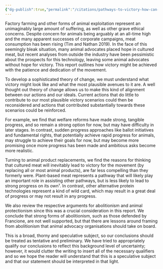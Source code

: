 ```yaml
---
{"dg-publish":true,"permalink":"/citations/pathways-to-victory-how-can-we-end-animal-agriculture-animal-ask/","tags":["corporate_campaigns"],"created":"2025-10-22T22:54:45.153+01:00","updated":"2025-10-22T22:54:45.153+01:00"}
---
```


Factory farming and other forms of animal exploitation represent an unimaginably large amount of suffering, as well as other grave ethical concerns. Despite concern for animals being arguably at an all-time high and the many apparent successes of corporate campaigns, meat consumption has been rising (Tim and Nathan 2019). In the face of this seemingly bleak situation, many animal advocates placed hope in cultured meat, but recent analyses from outside the industry have been pessimistic about the prospects for this technology, leaving some animal advocates without hope for victory. This report outlines how victory might be achieved with the patience and dedication of the movement.

To develop a sophisticated theory of change, we must understand what victory might look like and what the most plausible avenues to it are. A well thought out theory of change allows us to make this kind of alignment between our actions and our ideals. Current actions that do little to contribute to our most plausible victory scenarios could then be reconsidered and actions that contributed substantially towards these scenarios could be reinforced.

For example, we find that welfare reforms have made strong, tangible progress, and so remain a strong option for now, but may have difficulty in later stages. In contrast, sudden progress approaches like ballot initiatives and fundamental rights, that potentially achieve rapid progress for animals, may struggle to achieve their goals for now, but may become more promising once more progress has been made and ambitious asks become more realistic.

Turning to animal product replacements, we find the reasons for thinking that cultured meat will inevitably lead to victory for the movement (by replacing all or most animal products), are far less compelling than they formerly were. Plant-based meat represents a pathway that will likely play an important role in assisting other pathways, but is less likely to lead to strong progress on its own¹. In contrast, other alternative protein technologies represent a kind of wild card, which may result in a great deal of progress or may not result in any progress.

We also review the respective arguments for abolitionism and animal protectionism since this was a crucial consideration in this report. We conclude that strong forms of abolitionism, such as those defended by Francione, are not well supported, but that there are lessons around framing from abolitionism that animal advocacy organisations should take on board.

This is a broad, thorny and speculative subject, so our conclusions should be treated as tentative and preliminary. We have tried to appropriately qualify our conclusions to reflect this background level of uncertainty; however, it would clutter the writing to insert all of the necessary qualifiers and so we hope the reader will understand that this is a speculative subject and that our statement should be interpreted in that light.
